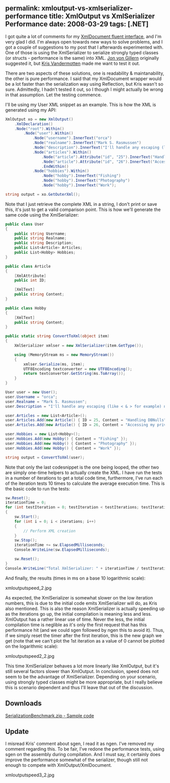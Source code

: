 permalink: xmloutput-vs-xmlserializer-performance
title: XmlOutput vs XmlSerializer Performance
date: 2008-03-29
tags: [.NET]
---
I got quite a lot of comments for my [XmlDocument fluent interface](http://improve.dk/blog/2007/10/20/xmldocument-fluent-interface), and I'm very glad I did. I'm always open towards new ways to solve problems, and I got a couple of suggestions to my post that I afterwards experimented with. One of those is using the XmlSerializer to serialize strongly typed classes (or structs - performance is the same) into XML. [Jon von Gillern](http://www.vonsharp.net/) originally suggested it, but [Kris Vandermotten](http://www.u2u.info/Blogs/Kris) made me want to test it out.

<!-- more -->

There are two aspects of these solutions, one is readability & maintanability, the other is pure performance. I said that my XmlDocument wrapper would be a lot faster than the serialization way using Reflection, but Kris wasn't so sure. Admittedly, I hadn't tested it out, so I though I might actually be wrong in that assumption. Let the testing commence.

I'll be using my User XML snippet as an example. This is how the XML is generated using my API:

```csharp
XmlOutput xo = new XmlOutput()
	.XmlDeclaration()
	.Node("root").Within()
		.Node("user").Within()
			.Node("username").InnerText("orca")
			.Node("realname").InnerText("Mark S. Rasmussen")
			.Node("description").InnerText("I'll handle any escaping (like < & > for example) needs automagically.")
			.Node("articles").Within()
				.Node("article").Attribute("id", "25").InnerText("Handling DBNulls")
				.Node("article").Attribute("id", "26").InnerText("Accessing my privates")
				.EndWithin()
			.Node("hobbies").Within()
				.Node("hobby").InnerText("Fishing")
				.Node("hobby").InnerText("Photography")
				.Node("hobby").InnerText("Work");

string output = xo.GetOuterXml();
```

Note that I just retrieve the complete XML in a string, I don't print or save this, it's just to get a valid comparison point. This is how we'll generate the same code using the XmlSerializer:

```csharp
public class User
{
	public string Username;
	public string Realname;
	public string Description;
	public List<Article> Articles;
	public List<Hobby> Hobbies;
}

public class Article
{
	[XmlAttribute]
	public int ID;

	[XmlText]
	public string Content;
}

public class Hobby
{
	[XmlText]
	public string Content;
}
```

```csharp
public static string ConvertToXml(object item)
{
	XmlSerializer xmlser = new XmlSerializer(item.GetType());

	using (MemoryStream ms = new MemoryStream())
	{
		xmlser.Serialize(ms, item);
		UTF8Encoding textconverter = new UTF8Encoding();
		return textconverter.GetString(ms.ToArray());
	}
}
```

```csharp
User user = new User();
user.Username = "orca";
user.Realname = "Mark S. Rasmussen";
user.Description = "I'll handle any escaping (like < & > for example) needs automagically.";

user.Articles = new List<Article>();
user.Articles.Add(new Article() { ID = 25, Content = "Handling DBNulls" });
user.Articles.Add(new Article() { ID = 26, Content = "Accessing my privates"});

user.Hobbies = new List<Hobby>();
user.Hobbies.Add(new Hobby() { Content = "Fishing" });
user.Hobbies.Add(new Hobby() { Content = "Photography" });
user.Hobbies.Add(new Hobby() { Content = "Work" });

string output = ConvertToXml(user);
```

Note that only the last codesnippet is the one being looped, the other two are simply one-time helpers to actually create the XML. I have run the tests in a number of iterations to get a total code time, furthermore, I've run each of the iteration tests 10 times to calculate the average execution time. This is the basic code to run the tests:

```csharp
sw.Reset();
iterationTime = 0;
for (int testIteration = 0; testIteration < testIterations; testIteration++)
{
	sw.Start();
	for (int i = 0; i < iterations; i++)
	{
		// Perform XML creation
	}
	sw.Stop();
	iterationTime += sw.ElapsedMilliseconds;
	Console.WriteLine(sw.ElapsedMilliseconds);

	sw.Reset();
}
Console.WriteLine("Total XmlSerializer: " + iterationTime / testIterations);
```

And finally, the results (times in ms on a base 10 logarithmic scale):

xmloutputspeed_2.jpg

As expected, the XmlSerializer is somewhat slower on the low iteration numbers, this is due to the initial code emits XmlSerializer will do, as Kris also mentioned. This is also the reason XmlSerializer is actually speeding up as the iterations go up, the initial compilation is meaning less and less. XmlOutput has a rather linear use of time. Never the less, the initial compilation time is neglible as it's only the first request that has this performance hit (and we could sgen followed by ngen this to avoid it). Thus, if we simply reset the timer after the first iteration, this is the new graph we get (note that we can't plot the 1st iteration as a value of 0 cannot be plotted on the logarithmic scale):

xmloutputspeed2_2.jpg

This time XmlSerializer behaves a lot more linearly like XmlOutput, but it's still several factors slower than XmlOutput. In conclusion, speed does not seem to be the advantage of XmlSerializer. Depending on your scenario, using strongly typed classes might be more appropriate, but I really believe this is scenario dependent and thus I'll leave that out of the discussion.

## Downloads

[SerializationBenchmark.zip - Sample code](http://improve.dk/wp-content/uploads/2008/03/SerializationBenchmark.zip)

## Update

I misread Kris' comment about sgen, I read it as ngen. I've removed my comment regarding this. To be fair, I've redone the performance tests, using sgen on the assembly during compilation. And I must say, it certainly does improve the performance somewhat of the serializer, though still not enough to compete with XmlOutput/XmlDocument.

xmloutputspeed3_2.jpg
